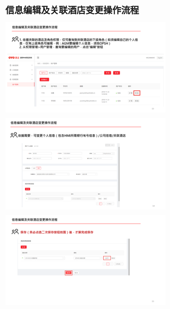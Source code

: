 # 信息编辑及关联酒店变更操作流程

![](../../../.gitbook/assets/image%20%2884%29.png)

![](../../../.gitbook/assets/image%20%2843%29.png)

![](../../../.gitbook/assets/image%20%28182%29.png)

